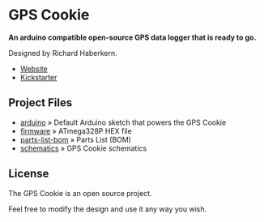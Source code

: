 GPS Cookie
==========

**An arduino compatible open-source GPS data logger that is ready to go.**

Designed by Richard Haberkern.

- [Website](http://gpscookie.com)
- [Kickstarter](https://www.kickstarter.com/projects/richardhaberkern/gps-cookie-leaving-crumbs-wherever-it-goes)

Project Files
-------------

- [arduino](https://github.com/albertico/gps-cookie/tree/master/arduino) » Default Arduino sketch that powers the GPS Cookie
- [firmware](https://github.com/albertico/gps-cookie/tree/master/firmware) » ATmega328P HEX file
- [parts-list-bom](https://github.com/albertico/gps-cookie/tree/master/parts-list-bom) » Parts List (BOM)
- [schematics](https://github.com/albertico/gps-cookie/tree/master/schematics) » GPS Cookie schematics

License
-------

The GPS Cookie is an open source project.

Feel free to modify the design and use it any way you wish.
